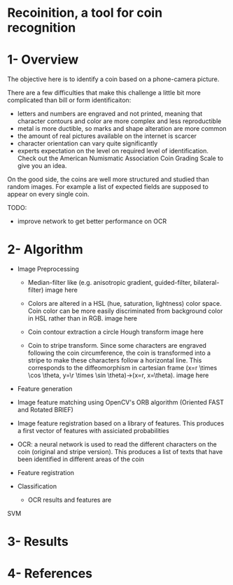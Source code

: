 # Recoinition, a tool for coin recognition

# 1- Overview
The objective here is to identify a coin based on a phone-camera picture.

There are a few difficulties that make this challenge a little bit more complicated than bill or form identificaiton:
* letters and numbers are engraved and not printed, meaning that character contours and color are more complex and less reproductible
* metal is more ductible, so marks and shape alteration are more common
* the amount of real pictures available on the internet is scarcer
* character orientation can vary quite significantly
* experts expectation on the level on required level of identification. Check out the American Numismatic Association Coin Grading Scale to give you an idea.

On the good side, the coins are well more structured and studied than random images. For example a list of expected fields are supposed to appear on every single coin.

TODO:
* improve network to get better performance on OCR


# 2- Algorithm
* Image Preprocessing
  * Median-filter like (e.g. anisotropic gradient, guided-filter, bilateral-filter)
image here
  
  * Colors are altered in a HSL (hue, saturation, lightness) color space. Coin color can be more easily discriminated from background color in HSL rather than in RGB.
image here
 
  * Coin contour extraction a circle Hough transform
image here
 
  * Coin to stripe transform. Since some characters are engraved following the coin circumference, the coin is transformed into a stripe to make these characters follow a horizontal line. This corresponds to the diffeomorphism in cartesian frame (x=r \times \cos \theta, y=\r \times \sin \theta)->(x=r, x=\theta).
image here
  
* Feature generation
 * Image feature matching using OpenCV's ORB algorithm (Oriented FAST and Rotated BRIEF)
 * Image feature registration based on a library of features. This produces a first vector of features with assiciated probabilities 
  
 * OCR: a neural network is used to read the different characters on the coin (original and stripe version). This produces a list of texts that have been identified in different areas of the coin
 * Feature registration 
 * Classification
   * OCR results and features are 

SVM


# 3- Results




# 4- References



